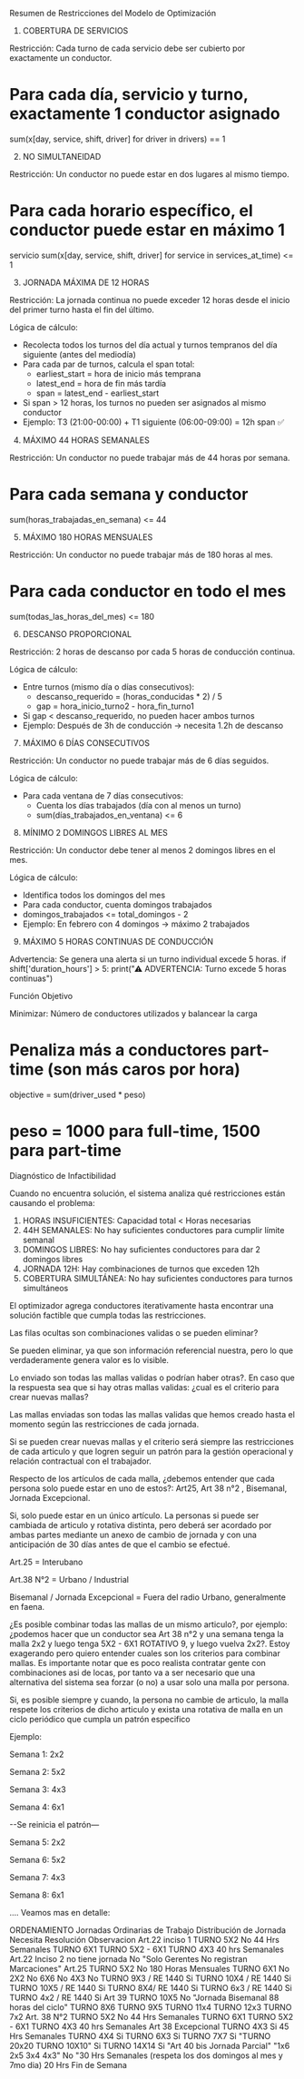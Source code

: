 Resumen de Restricciones del Modelo de Optimización

1. COBERTURA DE SERVICIOS

Restricción: Cada turno de cada servicio debe ser cubierto por exactamente
un conductor.

# Para cada día, servicio y turno, exactamente 1 conductor asignado

sum(x[day, service, shift, driver] for driver in drivers) == 1

2. NO SIMULTANEIDAD

Restricción: Un conductor no puede estar en dos lugares al mismo tiempo.

# Para cada horario específico, el conductor puede estar en máximo 1

servicio
sum(x[day, service, shift, driver] for service in services_at_time) <= 1

3. JORNADA MÁXIMA DE 12 HORAS

Restricción: La jornada continua no puede exceder 12 horas desde el inicio
del primer turno hasta el fin del último.

Lógica de cálculo:

- Recolecta todos los turnos del día actual y turnos tempranos del día
  siguiente (antes del mediodía)
- Para cada par de turnos, calcula el span total:
  - earliest_start = hora de inicio más temprana
  - latest_end = hora de fin más tardía
  - span = latest_end - earliest_start
- Si span > 12 horas, los turnos no pueden ser asignados al mismo conductor
- Ejemplo: T3 (21:00-00:00) + T1 siguiente (06:00-09:00) = 12h span ✅

4. MÁXIMO 44 HORAS SEMANALES

Restricción: Un conductor no puede trabajar más de 44 horas por semana.

# Para cada semana y conductor

sum(horas_trabajadas_en_semana) <= 44

5. MÁXIMO 180 HORAS MENSUALES

Restricción: Un conductor no puede trabajar más de 180 horas al mes.

# Para cada conductor en todo el mes

sum(todas_las_horas_del_mes) <= 180

6. DESCANSO PROPORCIONAL

Restricción: 2 horas de descanso por cada 5 horas de conducción continua.

Lógica de cálculo:

- Entre turnos (mismo día o días consecutivos):
  - descanso_requerido = (horas_conducidas \* 2) / 5
  - gap = hora_inicio_turno2 - hora_fin_turno1
- Si gap < descanso_requerido, no pueden hacer ambos turnos
- Ejemplo: Después de 3h de conducción → necesita 1.2h de descanso

7. MÁXIMO 6 DÍAS CONSECUTIVOS

Restricción: Un conductor no puede trabajar más de 6 días seguidos.

Lógica de cálculo:

- Para cada ventana de 7 días consecutivos:
  - Cuenta los días trabajados (día con al menos un turno)
  - sum(días_trabajados_en_ventana) <= 6

8. MÍNIMO 2 DOMINGOS LIBRES AL MES

Restricción: Un conductor debe tener al menos 2 domingos libres en el mes.

Lógica de cálculo:

- Identifica todos los domingos del mes
- Para cada conductor, cuenta domingos trabajados
- domingos_trabajados <= total_domingos - 2
- Ejemplo: En febrero con 4 domingos → máximo 2 trabajados

9. MÁXIMO 5 HORAS CONTINUAS DE CONDUCCIÓN

Advertencia: Se genera una alerta si un turno individual excede 5 horas.
if shift['duration_hours'] > 5:
print("⚠ ADVERTENCIA: Turno excede 5 horas continuas")

Función Objetivo

Minimizar: Número de conductores utilizados y balancear la carga

# Penaliza más a conductores part-time (son más caros por hora)

objective = sum(driver_used \* peso)

# peso = 1000 para full-time, 1500 para part-time

Diagnóstico de Infactibilidad

Cuando no encuentra solución, el sistema analiza qué restricciones están
causando el problema:

1. HORAS INSUFICIENTES: Capacidad total < Horas necesarias
2. 44H SEMANALES: No hay suficientes conductores para cumplir límite semanal
3. DOMINGOS LIBRES: No hay suficientes conductores para dar 2 domingos
   libres
4. JORNADA 12H: Hay combinaciones de turnos que exceden 12h
5. COBERTURA SIMULTÁNEA: No hay suficientes conductores para turnos
   simultáneos

El optimizador agrega conductores iterativamente hasta encontrar una
solución factible que cumpla todas las restricciones.

Las filas ocultas son combinaciones validas o se pueden eliminar?

Se pueden eliminar, ya que son información referencial nuestra, pero lo que verdaderamente genera valor es lo visible.

Lo enviado son todas las mallas validas o podrían haber otras?. En caso que la respuesta sea que si hay otras mallas validas: ¿cual es el criterio para crear nuevas mallas?

Las mallas enviadas son todas las mallas validas que hemos creado hasta el momento según las restricciones de cada jornada.

Si se pueden crear nuevas mallas y el criterio será siempre las restricciones de cada articulo y que logren seguir un patrón para la gestión operacional y relación contractual con el trabajador.

Respecto de los artículos de cada malla, ¿debemos entender que cada persona solo puede estar en uno de estos?: Art25, Art 38 n°2 , Bisemanal, Jornada Excepcional.

Si, solo puede estar en un único artículo. La personas si puede ser cambiada de articulo y rotativa distinta, pero deberá ser acordado por ambas partes mediante un anexo de cambio de jornada y con una anticipación de 30 días antes de que el cambio se efectué.

Art.25 = Interubano

Art.38 N°2 = Urbano / Industrial

Bisemanal / Jornada Excepcional = Fuera del radio Urbano, generalmente en faena.

¿Es posible combinar todas las mallas de un mismo articulo?, por ejemplo: ¿podemos hacer que un conductor sea Art 38 n°2 y una semana tenga la malla 2x2 y luego tenga 5X2 - 6X1 ROTATIVO 9, y luego vuelva 2x2?. Estoy exagerando pero quiero entender cuales son los criterios para combinar mallas. Es importante notar que es poco realista contratar gente con combinaciones asi de locas, por tanto va a ser necesario que una alternativa del sistema sea forzar (o no) a usar solo una malla por persona.

Si, es posible siempre y cuando, la persona no cambie de articulo, la malla respete los criterios de dicho articulo y exista una rotativa de malla en un ciclo periódico que cumpla un patrón especifico

Ejemplo:

Semana 1: 2x2

Semana 2: 5x2

Semana 3: 4x3

Semana 4: 6x1

--Se reinicia el patrón—

Semana 5: 2x2

Semana 6: 5x2

Semana 7: 4x3

Semana 8: 6x1

….
Veamos mas en detalle:

ORDENAMIENTO
Jornadas Ordinarias de Trabajo Distribución de Jornada Necesita Resolución Observacion
Art.22 inciso 1 TURNO 5X2 No 44 Hrs Semanales
TURNO 6X1
TURNO 5X2 - 6X1
TURNO 4X3 40 hrs Semanales
Art.22 Inciso 2 no tiene jornada No "Solo Gerentes
No registran Marcaciones"
Art.25 TURNO 5X2 No 180 Horas Mensuales
TURNO 6X1 No
2X2 No
6X6 No
4X3 No
TURNO 9X3 / RE 1440 Si
TURNO 10X4 / RE 1440 Si
TURNO 10X5 / RE 1440 Si
TURNO 8X4/ RE 1440 Si
TURNO 6x3 / RE 1440 Si
TURNO 4x2 / RE 1440 Si
Art 39 TURNO 10X5 No "Jornada Bisemanal
88 horas del ciclo"
TURNO 8X6
TURNO 9X5
TURNO 11x4
TURNO 12x3
TURNO 7x2
Art. 38 N°2 TURNO 5X2 No 44 Hrs Semanales
TURNO 6X1
TURNO 5X2 - 6X1
TURNO 4X3 40 hrs Semanales
Art 38 Excepcional TURNO 4X3 Si 45 Hrs Semanales
TURNO 4X4 Si
TURNO 6X3 Si
TURNO 7X7 Si
"TURNO 20x20
TURNO 10X10" Si
TURNO 14X14 Si
"Art 40 bis
Jornada Parcial" "1x6
2x5
3x4
4x3" No "30 Hrs Semanales (respeta los dos domingos al mes y 7mo dia)
20 Hrs Fin de Semana
